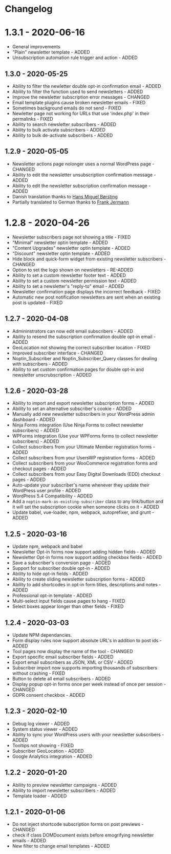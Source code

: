# Changelog

# 1.3.1 - 2020-06-16
- General improvements
- "Plain" newsletter template - ADDED
- Unsubscription automation rule trigger and action - ADDED

## 1.3.0 - 2020-05-25
- Ability to filter the newletter double opt-in confirmation email - ADDED
- Ability to filter the function used to send newsletters - ADDED
- Improve the newsletter subscription error messages - CHANGED
- Email template plugins cause broken newsletter emails - FIXED
- Sometimes background emails do not send - FIXED
- Newletter page not working for URLs that use 'index.php' in their permalinks - FIXED
- Ability to search newsletter subscribers - ADDED
- Ability to bulk activate subscribers - ADDED
- Ability to bulk de-activate subscribers - ADDED

## 1.2.9 - 2020-05-05
- Newsletter actions page nolonger uses a normal WordPress page - CHANGED
- Ability to edit the newsletter unsubscription confirmation message - ADDED
- Ability to edit the newsletter subscription confirmation message - ADDED
- Danish translation thanks to [Hans Miguel Børsting](http://skibhuscentret.dk/wp)
- Partially translated to German thanks to [Frank Jermann](https://frank-jermann.de)

# 1.2.8 - 2020-04-26
- Newsletter subscribers page not showing a title - FIXED
- "Minimal" newsletter optin template - ADDED
- "Content Upgrades" newsletter optin template - ADDED
- "Discount" newsletter optin template - ADDED
- Hide block and quick-form widget from existing newsletter subscribers - CHANGED
- Option to set the logo shown on newsletters - RE-ADDED
- Ability to set a custom newsletter footer text - ADDED
- Ability to set a custom newsletter permission text - ADDED
- Ability to set a newsletter's "reply-to" email - ADDED
- Newsletter confirmation page displays the incorrect feedback - FIXED
- Automatic new post notification newsletters are sent when an existing post is updated - FIXED

## 1.2.7 - 2020-04-08
- Admininstrators can now edit email subscribers - ADDED
- Ability to resend the subscription confirmation double opt-in email - ADDED
- GeoLocation not showing the correct subscriber location - FIXED
- Improved subscriber interface - CHANGED
- Noptin_Subscriber and Noptin_Subscriber_Query classes for dealing with subscribers - ADDED
- Ability to set custom confirmation pages for double opt-in and newsletter unscrubscription - ADDED

## 1.2.6 - 2020-03-28
- Ability to import and export newsletter subscription forms - ADDED
- Ability to set an alternative subscriber's cookie - ADDED
- Manually add new newsletter subscribers in your WordPress admin dashboard - ADDED
- Ninja Forms integration (Use Ninja Forms to collect newsletter subscribers) - ADDED
- WPForms integration (Use your WPForms forms to collect newsletter subscribers) - ADDED
- Collect subscribers from your Ultimate Member registration forms - ADDED
- Collect subscribers from your UsersWP registration forms - ADDED
- Collect subscribers from your WooCommerce registration forms and checkout pages - ADDED
- Collect subscribers from your Easy Digital Downloads (EDD) checkout pages - ADDED
- Auto-update your subscriber's name whenever they update their WordPress user profile - ADDED
- WordPress 5.4 Compatibility - ADDED
- Add a `noptin-mark-as-existing-subscriber` class to any link/button and it will set the subscription cookie when someone clicks on it - ADDED
- Update babel, vue-loader, npm, webpack, autoprefixer, and grunt - ADDED

## 1.2.5 - 2020-03-16
- Update npm, webpack and babel
- Newsletter Opt-in forms now support adding hidden fields - ADDED
- Newsletter Opt-in forms now support adding checkbox fields - ADDED
- Save a subscriber's conversion page - ADDED
- Support for subscriber double opt-in - ADDED
- Ability to hide opt-in fields - ADDED
- Ability to create sliding newsletter subscription forms - ADDED
- Ability to add shortcodes in opt-in form titles, descriptions and notes - ADDED
- Professional opt-in template - ADDED
- Multi-select input fields cause pages to hang - FIXED
- Select boxes appear longer than other fields - FIXED

## 1.2.4 - 2020-03-03
- Update NPM dependancies.
- Form display rules now support absolute URL's in addition to post ids - ADDED
- Tool pages now display the name of the tool - CHANGED
- Export specific email subscriber fields - ADDED
- Export email subscribers as JSON, XML or CSV - ADDED
- Subscriber import now supports importing thousands of subscribers without crashing - FIXED
- Button to delete all email subscribers - ADDED
- Display popup opt-in forms once per week instead of once per session - CHANGED
- GDPR consent checkbox - ADDED

## 1.2.3 - 2020-02-10
- Debug log viewer - ADDED
- System status viewer - ADDED
- Ability to sync your WordPress users with your newsletter subscribers - ADDED
- Tooltips not showing - FIXED
- Subscriber GeoLocation - ADDED
- Google Analytics integration - ADDED

## 1.2.2 - 2020-01-20
- Ability to preview newsletter campaigns - ADDED
- Ability to import newsletter subscribers - ADDED
- Template loader - ADDED

## 1.2.1 - 2020-01-06
- Do not inject shortcode subscription forms on post previews - CHANGED
- check if class DOMDocument exists before emogrifying newsletter emails - ADDED
- New filter to change email templates - ADDED
